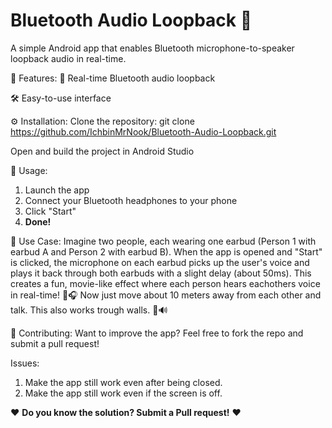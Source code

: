# Bluetooth Audio Loopback 🔁
A simple Android app that enables Bluetooth microphone-to-speaker loopback audio in real-time.

📲 Features:
🔄 Real-time Bluetooth audio loopback

🛠️ Easy-to-use interface

⚙️ Installation:
Clone the repository:
git clone https://github.com/IchbinMrNook/Bluetooth-Audio-Loopback.git

Open and build the project in Android Studio

🚀 Usage:
1. Launch the app
2. Connect your Bluetooth headphones to your phone
3. Click "Start"
4. **Done!**

📲 Use Case:
Imagine two people, each wearing one earbud (Person 1 with earbud A and Person 2 with earbud B). When the app is opened and "Start" is clicked, the microphone on each earbud picks up the user's voice and plays it back through both earbuds with a slight delay (about 50ms). This creates a fun, movie-like effect where each person hears eachothers voice in real-time! 🎤🎧
Now just move about 10 meters away from each other and talk. This also works trough walls. 🎤🔊

🤝 Contributing:
Want to improve the app? Feel free to fork the repo and submit a pull request!

Issues:
1. Make the app still work even after being closed.
2. Make the app still work even if the screen is off.

❤️ **Do you know the solution? Submit a Pull request!** ❤️
